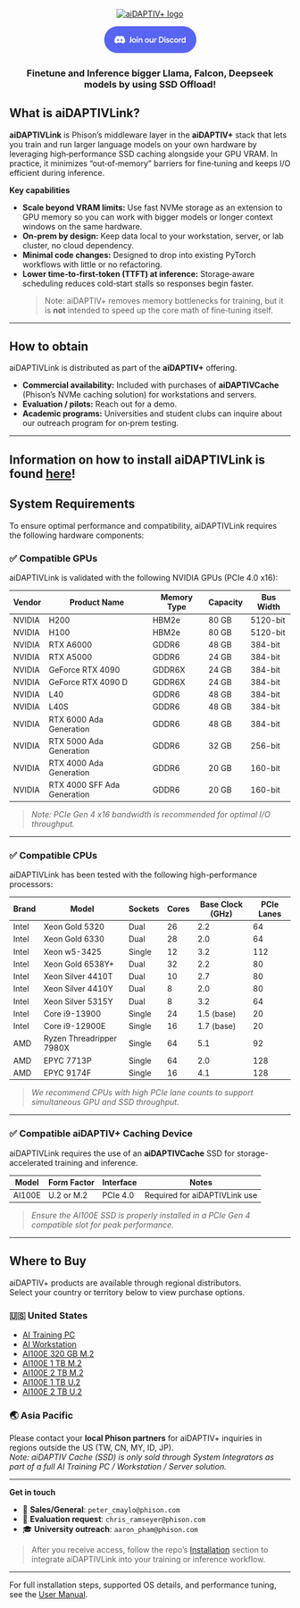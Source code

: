 <div align="center">

<a href="https://www.phison.com/en/aidaptiv-plus-ai-data-storage-solution"><picture>
    <source media="(prefers-color-scheme: dark)" srcset="https://github.com/aiDAPTIV-Phison/aiDAPTIV/blob/571b1d5108ea57f87ec3c9f40a9d38f2e028e166/assets/dark_logo.png">
    <source media="(prefers-color-scheme: light)" srcset="https://github.com/aiDAPTIV-Phison/aiDAPTIV/blob/571b1d5108ea57f87ec3c9f40a9d38f2e028e166/assets/light_logo.png">
    <img alt="aiDAPTIV+ logo" src="https://github.com/atp224/aiDAPTIVTestPage/blob/main/assets/aiDAPTIV_logo.jpg?raw=true" height="110" style="max-width: 100%;">
  </picture></a>

  
<a href="https://discord.gg/mJ3DtVWVCn"><img src="https://github.com/aiDAPTIV-Phison/aiDAPTIV/blob/571b1d5108ea57f87ec3c9f40a9d38f2e028e166/assets/Discord_button.png" width="165"></a>


### Finetune and Inference bigger Llama, Falcon, Deepseek models by using SSD Offload!

</div>

## What is aiDAPTIVLink?

**aiDAPTIVLink** is Phison’s middleware layer in the **aiDAPTIV+** stack that lets you train and run larger language models on your own hardware by leveraging high‑performance SSD caching alongside your GPU VRAM. In practice, it minimizes “out‑of‑memory” barriers for fine‑tuning and keeps I/O efficient during inference.

**Key capabilities**
- **Scale beyond VRAM limits:** Use fast NVMe storage as an extension to GPU memory so you can work with bigger models or longer context windows on the same hardware.
- **On‑prem by design:** Keep data local to your workstation, server, or lab cluster, no cloud dependency.
- **Minimal code changes:** Designed to drop into existing PyTorch workflows with little or no refactoring.
- **Lower time‑to‑first‑token (TTFT) at inference:** Storage‑aware scheduling reduces cold‑start stalls so responses begin faster.  
  > Note: aiDAPTIV+ removes memory bottlenecks for training, but it is **not** intended to speed up the core math of fine‑tuning itself.

---

## How to obtain

aiDAPTIVLink is distributed as part of the **aiDAPTIV+** offering.

- **Commercial availability:** Included with purchases of **aiDAPTIVCache** (Phison’s NVMe caching solution) for workstations and servers.  
- **Evaluation / pilots:** Reach out for a demo.
- **Academic programs:** Universities and student clubs can inquire about our outreach program for on‑prem testing.

---
**Information on how to install aiDAPTIVLink is found [here](Page_Sections/Installation/README.md)!**
---

## System Requirements

To ensure optimal performance and compatibility, aiDAPTIVLink requires the following hardware components:

### ✅ Compatible GPUs

aiDAPTIVLink is validated with the following NVIDIA GPUs (PCIe 4.0 x16):

| Vendor  | Product Name                        | Memory Type | Capacity  | Bus Width |
|---------|-------------------------------------|-------------|-----------|-----------|
| NVIDIA  | H200                                | HBM2e       | 80 GB     | 5120-bit  |
| NVIDIA  | H100                                | HBM2e       | 80 GB     | 5120-bit  |
| NVIDIA  | RTX A6000                           | GDDR6       | 48 GB     | 384-bit   |
| NVIDIA  | RTX A5000                           | GDDR6       | 24 GB     | 384-bit   |
| NVIDIA  | GeForce RTX 4090                    | GDDR6X      | 24 GB     | 384-bit   |
| NVIDIA  | GeForce RTX 4090 D                  | GDDR6X      | 24 GB     | 384-bit   |
| NVIDIA  | L40                                  | GDDR6       | 48 GB     | 384-bit   |
| NVIDIA  | L40S                                 | GDDR6       | 48 GB     | 384-bit   |
| NVIDIA  | RTX 6000 Ada Generation             | GDDR6       | 48 GB     | 384-bit   |
| NVIDIA  | RTX 5000 Ada Generation             | GDDR6       | 32 GB     | 256-bit   |
| NVIDIA  | RTX 4000 Ada Generation             | GDDR6       | 20 GB     | 160-bit   |
| NVIDIA  | RTX 4000 SFF Ada Generation         | GDDR6       | 20 GB     | 160-bit   |

> *Note: PCIe Gen 4 x16 bandwidth is recommended for optimal I/O throughput.*

---

### ✅ Compatible CPUs

aiDAPTIVLink has been tested with the following high-performance processors:

| Brand | Model                        | Sockets | Cores | Base Clock (GHz) | PCIe Lanes |
|-------|------------------------------|---------|-------|------------------|------------|
| Intel | Xeon Gold 5320               | Dual    | 26    | 2.2              | 64         |
| Intel | Xeon Gold 6330               | Dual    | 28    | 2.0              | 64         |
| Intel | Xeon w5-3425                 | Single  | 12    | 3.2              | 112        |
| Intel | Xeon Gold 6538Y+             | Dual    | 32    | 2.2              | 80         |
| Intel | Xeon Silver 4410T            | Dual    | 10    | 2.7              | 80         |
| Intel | Xeon Silver 4410Y            | Dual    | 8     | 2.0              | 80         |
| Intel | Xeon Silver 5315Y            | Dual    | 8     | 3.2              | 64         |
| Intel | Core i9-13900                | Single  | 24    | 1.5 (base)       | 20         |
| Intel | Core i9-12900E               | Single  | 16    | 1.7 (base)       | 20         |
| AMD   | Ryzen Threadripper 7980X     | Single  | 64    | 5.1              | 92         |
| AMD   | EPYC 7713P                   | Single  | 64    | 2.0              | 128        |
| AMD   | EPYC 9174F                   | Single  | 16    | 4.1              | 128        |

> *We recommend CPUs with high PCIe lane counts to support simultaneous GPU and SSD throughput.*

---

### ✅ Compatible aiDAPTIV+ Caching Device

aiDAPTIVLink requires the use of an **aiDAPTIVCache** SSD for storage-accelerated training and inference.

| Model     | Form Factor | Interface | Notes                         |
|-----------|-------------|-----------|-------------------------------|
| AI100E    | U.2 or M.2  | PCIe 4.0  | Required for aiDAPTIVLink use |

> *Ensure the AI100E SSD is properly installed in a PCIe Gen 4 compatible slot for peak performance.*

---

## Where to Buy

aiDAPTIV+ products are available through regional distributors.  
Select your country or territory below to view purchase options.

### 🇺🇸 United States

- [AI Training PC](https://www.neweggbusiness.com/product/product.aspx?item=9b-83-367-001&tpk=9b-83-367-001)  
- [AI Workstation](https://www.neweggbusiness.com/product/product.aspx?item=9b-83-367-003&tpk=9b-83-367-003)  
- [AI100E 320 GB M.2](https://www.neweggbusiness.com/product/product.aspx?item=9b-20-979-149&tpk=9b-20-979-149)  
- [AI100E 1 TB M.2](https://www.neweggbusiness.com/product/product.aspx?item=9b-20-979-047&tpk=9b-20-979-047)  
- [AI100E 2 TB M.2](https://www.neweggbusiness.com/product/product.aspx?item=9b-20-979-049&tpk=9b-20-979-049)  
- [AI100E 1 TB U.2](https://www.neweggbusiness.com/product/product.aspx?item=9b-20-979-051&tpk=9b-20-979-051)  
- [AI100E 2 TB U.2](https://www.neweggbusiness.com/product/product.aspx?item=9b-20-979-054&tpk=9b-20-979-054)  

### 🌏 Asia Pacific

Please contact your **local Phison partners** for aiDAPTIV+ inquiries in regions outside the US (TW, CN, MY, ID, JP).  
*Note: aiDAPTIV Cache (SSD) is only sold through System Integrators as part of a full AI Training PC / Workstation / Server solution.*  

---

**Get in touch**
- 📩 **Sales/General**: `peter_cmaylo@phison.com`
- 🧪 **Evaluation request**: `chris_ramseyer@phison.com`
- 🎓 **University outreach**: `aaron_pham@phison.com`

> After you receive access, follow the repo’s [Installation](Page_Sections/Installation/README.md) section to integrate aiDAPTIVLink into your training or inference workflow.

---
For full installation steps, supported OS details, and performance tuning, see the [User Manual](assets/user_manual.pdf).

